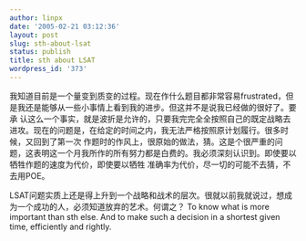 ```yaml
---
author: linpx
date: '2005-02-21 03:12:36'
layout: post
slug: sth-about-lsat
status: publish
title: sth about LSAT
wordpress_id: '373'
---
```


我知道目前是一个量变到质变的过程。现在作什么题目都非常容易frustrated，但是我还是能够从一些小事情上看到我的进步。但这并不是说我已经做的很好了。要承
认这么一个事实，就是波折是允许的，只要我完完全全按照自己的既定战略去进攻。现在的问题是，在给定的时间之内，我无法严格按照原计划履行。很多时候，又回到了第一次
作题时的作风上，很原始的做法，猜。这是个很严重的问题，这表明这一个月我所作的所有努力都是白费的。我必须深刻认识到。即使要以牺牲作题的速度为代价，即使要以牺牲
准确率为代价，尽一切的可能不去猜，不去用POE。

LSAT问题实质上还是得上升到一个战略和战术的层次。很就以前我就说过，想成为一个成功的人，必须知道放弃的艺术。何谓之？ To know what is
more important than sth else. And to make such a decision in a shortest given
time, efficiently and rightly.

